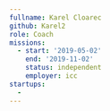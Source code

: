 ```yaml
---
fullname: Karel Cloarec
github: Karel2
role: Coach
missions:
  - start: '2019-05-02'
    end: '2019-11-02'
    status: independent
    employer: icc
startups:
  - 
---
```

